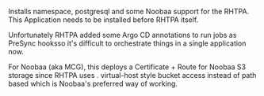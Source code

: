 Installs namespace, postgresql and some Noobaa support for the RHTPA. This
Application needs to be installed before RHTPA itself.

Unfortunately RHTPA added some Argo CD annotations to run jobs as PreSync hooksso it's
difficult to orchestrate things in a single application now.

For Noobaa (aka MCG), this deploys a Certificate + Route for Noobaa S3 storage since RHTPA uses <bucket-name>.<region>
virtual-host style bucket access instead of path based which is Noobaa's preferred way of working.
